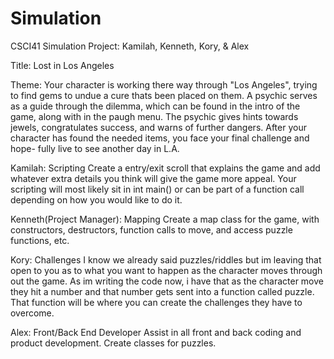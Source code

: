 # Simulation
CSCI41 Simulation Project: Kamilah, Kenneth, Kory, & Alex

Title: Lost in Los Angeles

Theme: Your character is working there way through "Los Angeles", trying to find gems to undue a cure thats
been placed on them. A psychic serves as a guide through the dilemma, which can be found in the intro of the
game, along with in the paugh menu. The psychic gives hints towards jewels, congratulates success, and warns
of further dangers. After your character has found the needed items, you face your final challenge and hope-
fully live to see another day in L.A.

Kamilah: Scripting
Create a entry/exit scroll that explains the game and add whatever extra details you think will give the game
more appeal. Your scripting will most likely sit in int main() or can be part of a function call depending
on how you would like to do it.

Kenneth(Project Manager): Mapping
Create a map class for the game, with constructors, destructors, function calls to move, and access puzzle
functions, etc.

Kory: Challenges
I know we already said puzzles/riddles but im leaving that open to you as to what you want to happen as the
character moves through out the game. As im writing the code now, i have that as the character move they hit
a number and that number gets sent into a function called puzzle. That function will be where you can create
the challenges they have to overcome.

Alex: Front/Back End Developer
Assist in all front and back coding and product development. 
Create classes for puzzles.
